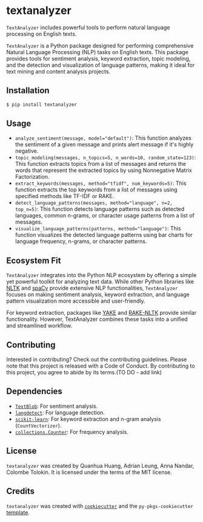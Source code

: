 # textanalyzer

`TextAnalyzer` includes powerful tools to perform natural language processing on English texts.

`TextAnalyzer` is a Python package designed for performing comprehensive Natural Language Processing (NLP) tasks on English texts. 
This package provides tools for sentiment analysis, keyword extraction, topic modeling, and the detection and visualization of language patterns, making it ideal for text mining and content analysis projects.

## Installation

```bash
$ pip install textanalyzer
```

## Usage

- `analyze_sentiment(message, model="default")`: This function analyzes the sentiment of a given message and prints alert message if it's highly negative. 
- `topic_modeling(messages, n_topics=5, n_words=10, random_state=123)`: This function extracts topics from a list of messages and returns the words that represent the extracted topics by using Nonnegative Matrix Factorization. 
- `extract_keywords(messages, method="tfidf", num_keywords=5)`: This function extracts the top keywords from a list of messages using specified methods like TF-IDF or RAKE.
- `detect_language_patterns(messages, method="language", n=2, top_n=5)`: This function detects language patterns such as detected languages, common n-grams, or character usage patterns from a list of messages.
- `visualize_language_patterns(patterns, method="language")`: This function visualizes the detected language patterns using bar charts for language frequency, n-grams, or character patterns.

## Ecosystem Fit

`TextAnalyzer` integrates into the Python NLP ecosystem by offering a simple yet powerful toolkit for analyzing text data. While other Python libraries like [NLTK](https://www.nltk.org/) and [spaCy](https://spacy.io/) provide extensive NLP functionalities, `TextAnalyzer` focuses on making sentiment analysis, keyword extraction, and language pattern visualization more accessible and user-friendly. 

For keyword extraction, packages like [YAKE](https://github.com/LIAAD/yake) and [RAKE-NLTK](https://pypi.org/project/rake-nltk/) provide similar functionality. However, TextAnalyzer combines these tasks into a unified and streamlined workflow.


## Contributing

Interested in contributing? Check out the contributing guidelines. Please note that this project is released with a Code of Conduct. By contributing to this project, you agree to abide by its terms.(TO DO - add link)

## Dependencies

- [`TextBlob`](https://textblob.readthedocs.io/): For sentiment analysis.
- [`langdetect`](https://pypi.org/project/langdetect/): For language detection.
- [`scikit-learn`](https://scikit-learn.org/): For keyword extraction and n-gram analysis (`CountVectorizer`).
- [`collections.Counter`](https://docs.python.org/3/library/collections.html): For frequency analysis.


## License

`textanalyzer` was created by Quanhua Huang, Adrian Leung, Anna Nandar, Colombe Tolokin. It is licensed under the terms of the MIT license.

## Credits

`textanalyzer` was created with [`cookiecutter`](https://cookiecutter.readthedocs.io/en/latest/) and the `py-pkgs-cookiecutter` [template](https://github.com/py-pkgs/py-pkgs-cookiecutter).
